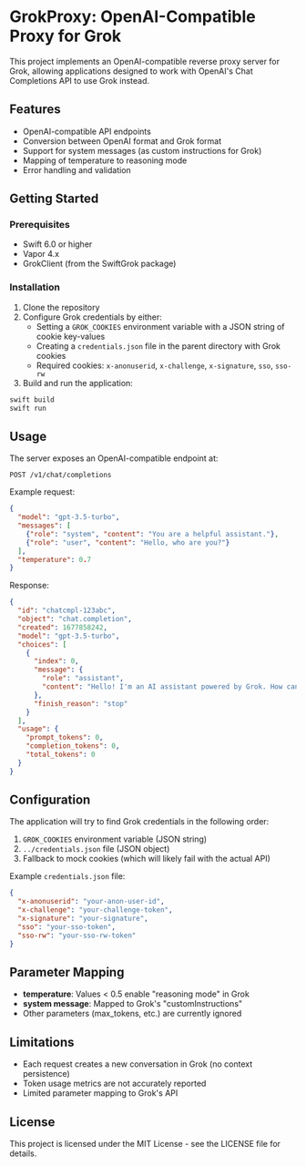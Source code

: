 # GrokProxy: OpenAI-Compatible Proxy for Grok

This project implements an OpenAI-compatible reverse proxy server for Grok, allowing applications designed to work with OpenAI's Chat Completions API to use Grok instead.

## Features

- OpenAI-compatible API endpoints
- Conversion between OpenAI format and Grok format
- Support for system messages (as custom instructions for Grok)
- Mapping of temperature to reasoning mode
- Error handling and validation

## Getting Started

### Prerequisites

- Swift 6.0 or higher
- Vapor 4.x
- GrokClient (from the SwiftGrok package)

### Installation

1. Clone the repository
2. Configure Grok credentials by either:
   - Setting a `GROK_COOKIES` environment variable with a JSON string of cookie key-values
   - Creating a `credentials.json` file in the parent directory with Grok cookies
   - Required cookies: `x-anonuserid`, `x-challenge`, `x-signature`, `sso`, `sso-rw`
3. Build and run the application:

```bash
swift build
swift run
```

## Usage

The server exposes an OpenAI-compatible endpoint at:

```
POST /v1/chat/completions
```

Example request:

```json
{
  "model": "gpt-3.5-turbo",
  "messages": [
    {"role": "system", "content": "You are a helpful assistant."},
    {"role": "user", "content": "Hello, who are you?"}
  ],
  "temperature": 0.7
}
```

Response:

```json
{
  "id": "chatcmpl-123abc",
  "object": "chat.completion",
  "created": 1677858242,
  "model": "gpt-3.5-turbo",
  "choices": [
    {
      "index": 0,
      "message": {
        "role": "assistant",
        "content": "Hello! I'm an AI assistant powered by Grok. How can I help you today?"
      },
      "finish_reason": "stop"
    }
  ],
  "usage": {
    "prompt_tokens": 0,
    "completion_tokens": 0,
    "total_tokens": 0
  }
}
```

## Configuration

The application will try to find Grok credentials in the following order:

1. `GROK_COOKIES` environment variable (JSON string)
2. `../credentials.json` file (JSON object)
3. Fallback to mock cookies (which will likely fail with the actual API)

Example `credentials.json` file:

```json
{
  "x-anonuserid": "your-anon-user-id",
  "x-challenge": "your-challenge-token",
  "x-signature": "your-signature",
  "sso": "your-sso-token",
  "sso-rw": "your-sso-rw-token"
}
```

## Parameter Mapping

- **temperature**: Values < 0.5 enable "reasoning mode" in Grok
- **system message**: Mapped to Grok's "customInstructions"
- Other parameters (max_tokens, etc.) are currently ignored

## Limitations

- Each request creates a new conversation in Grok (no context persistence)
- Token usage metrics are not accurately reported
- Limited parameter mapping to Grok's API

## License

This project is licensed under the MIT License - see the LICENSE file for details. 